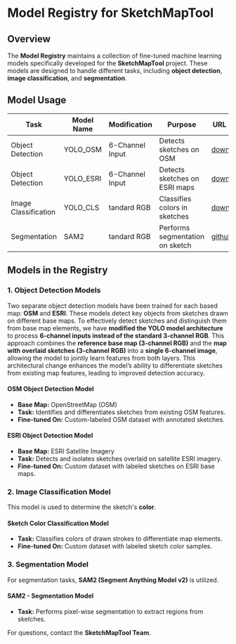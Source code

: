 # Model Registry for SketchMapTool

## Overview
The **Model Registry** maintains a collection of fine-tuned machine learning models specifically developed for the **SketchMapTool** project. These models are designed to handle different tasks, including **object detection**, **image classification**, and **segmentation**.


## Model Usage
| Task                 | Model Name | Modification    |Purpose | URL Link                                                           |
|----------------------|------------|-----------------|---------|--------------------------------------------------------------------|
| Object Detection     | YOLO_OSM   | 6-Channel Input |Detects sketches on OSM | [download](https://sketch-map-tool.heigit.org/weights/SMT-OSM.pt)  |
| Object Detection     | YOLO_ESRI  | 6-Channel Input | Detects sketches on ESRI maps | [download](https://sketch-map-tool.heigit.org/weights/SMT-ESRI.pt) |
| Image Classification | YOLO_CLS   | tandard RGB     |Classifies colors in sketches | [download](https://sketch-map-tool.heigit.org/weights/SMT-CLS.pt)  |
| Segmentation         | SAM2       | tandard RGB     | Performs segmentation on sketch | [github](https://github.com/facebookresearch/sam2)                 |

## Models in the Registry
### 1. Object Detection Models
Two separate object detection models have been trained for each based map: **OSM** and **ESRI**. These models detect key objects from sketches drawn on different base maps.
To effectively detect sketches and distinguish them from base map elements, we have **modified the YOLO model architecture** to process **6-channel inputs instead of the standard 3-channel RGB**. 
This approach combines the **reference base map (3-channel RGB)** and the **map with overlaid sketches (3-channel RGB)** into a **single 6-channel image**, allowing the model to jointly learn features from both layers. 
This architectural change enhances the model’s ability to differentiate sketches from existing map features, leading to improved detection accuracy.

#### **OSM Object Detection Model**
- **Base Map:** OpenStreetMap (OSM)
- **Task:** Identifies and differentiates sketches from existing OSM features.
- **Fine-tuned On:** Custom-labeled OSM dataset with annotated sketches.

#### **ESRI Object Detection Model**
- **Base Map:** ESRI Satellite Imagery
- **Task:** Detects and isolates sketches overlaid on satellite ESRI imagery.
- **Fine-tuned On:** Custom dataset with labeled sketches on ESRI base maps.

### 2. Image Classification Model
This model is used to determine the sketch's **color**.

#### **Sketch Color Classification Model**
- **Task:** Classifies colors of drawn strokes to differentiate map elements.
- **Fine-tuned On:** Custom dataset with labeled sketch color samples.

### 3. Segmentation Model
For segmentation tasks, **SAM2 (Segment Anything Model v2)** is utilized.

#### **SAM2 - Segmentation Model**
- **Task:** Performs pixel-wise segmentation to extract regions from sketches.


For questions, contact the **SketchMapTool Team**.

